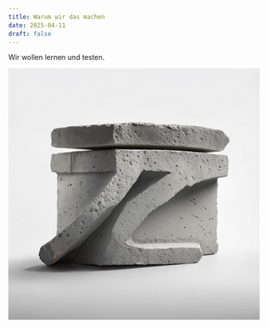 ```yaml
---
title: Warum wir das machen
date: 2025-04-11
draft: false
---
```


Wir wollen lernen und testen. 








![Brick.jpg](/images/Brick.jpg)


